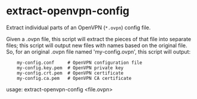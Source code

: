 # extract-openvpn-config
Extract individual parts of an OpenVPN (`*.ovpn`) config file.


Given a .ovpn file, this script will extract the pieces of that file into separate files;
this script will output new files with names based on the original file. So, for an original
.ovpn file named 'my-config.ovpn', this script will output:

```
	my-config.conf     # OpenVPN configuration file
	my-config.key.pem  # OpenVPN private key
	my-config.crt.pem  # OpenVPN certificate
	my-config.ca.pem   # OpenVPN CA certificate
```

usage: extract-openvpn-config <file.ovpn>

